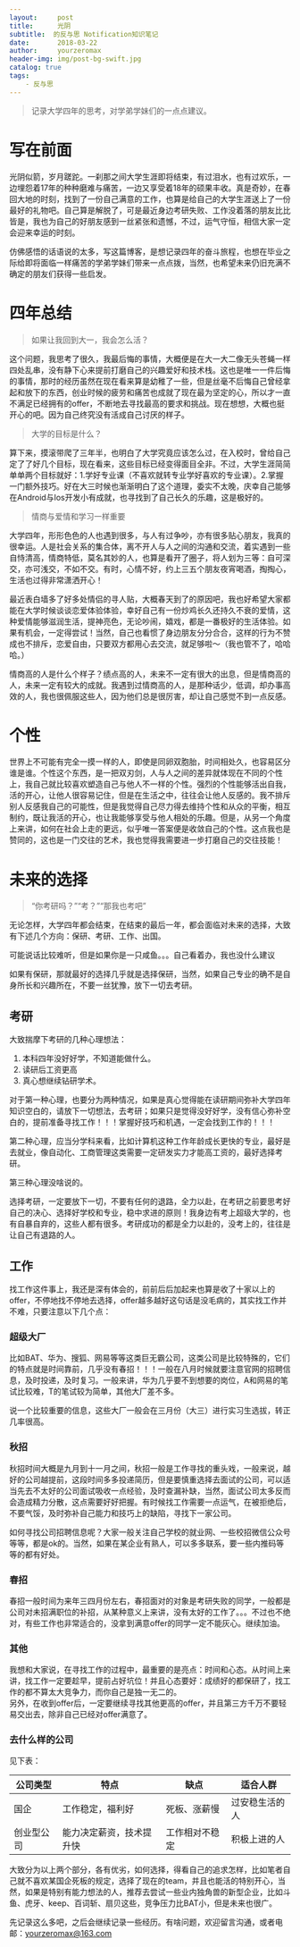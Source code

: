 ```yaml
---
layout:     post
title:      光阴
subtitle:  的反与思 Notification知识笔记
date:       2018-03-22
author:     yourzeromax
header-img: img/post-bg-swift.jpg
catalog: true
tags:
    - 反与思
---
```


>记录大学四年的思考，对学弟学妹们的一点点建议。

# 写在前面
光阴似箭，岁月蹉跎。一刹那之间大学生涯即将结束，有过泪水，也有过欢乐，一边埋怨着17年的种种磨难与痛苦，一边又享受着18年的硕果丰收。真是奇妙，在春回大地的时刻，找到了一份自己满意的工作，也算是给自己的大学生涯送上了一份最好的礼物吧。自己算是解脱了，可是最近身边考研失败、工作没着落的朋友比比皆是，我也为自己的好朋友感到一丝紧张和遗憾，不过，运气守恒，相信大家一定会迎来幸运的时刻。  

仿佛感悟的话语说的太多，写这篇博客，是想记录四年的奋斗旅程，也想在毕业之际给即将面临一样痛苦的学弟学妹们带来一点点拨，当然，也希望未来仍旧充满不确定的朋友们获得一些启发。  

# 四年总结
> 如果让我回到大一，我会怎么活？   
  
  这个问题，我思考了很久，我最后悔的事情，大概便是在大一大二像无头苍蝇一样四处乱串，没有静下心来提前打磨自己的兴趣爱好和技术栈。这也是唯一一件后悔的事情，那时的经历虽然在现在看来算是幼稚了一些，但是丝毫不后悔自己曾经拿起和放下的东西，创业时候的疲劳和痛苦也成就了现在最为坚定的心，所以才一直不满足已经拥有的offer，不断地去寻找最高的要求和挑战。现在想想，大概也挺开心的吧。因为自己终究没有活成自己讨厌的样子。
>   大学的目标是什么？  
  
  算下来，摸滚带爬了三年半，也明白了大学究竟应该怎么过，在入校时，曾给自己定了了好几个目标，现在看来，这些目标已经变得面目全非。不过，大学生涯简简单单两个目标就好：1.学好专业课（不喜欢就转专业学好喜欢的专业课）。2.掌握一门额外技巧。好在大三时候也渐渐明白了这个道理，委实不太晚，庆幸自己能够在Android与Ios开发小有成就，也寻找到了自己长久的乐趣，这是极好的。  
>   情商与爱情和学习一样重要  
  
  大学四年，形形色色的人也遇到很多，与人有过争吵，亦有很多贴心朋友，我真的很幸运。人是社会关系的集合体，离不开人与人之间的沟通和交流，着实遇到一些自恃清高，情商特低，莫名其妙的人，也算是看开了圈子，将人划为三等：自可深交，亦可浅交，不如不交。有时，心情不好，约上三五个朋友夜宵喝酒，掏掏心，生活也过得非常潇洒开心！  
  
  最近表白墙多了好多处情侣的寻人贴，大概春天到了的原因吧，我也好希望大家都能在大学时候谈谈恋爱体验体验，幸好自己有一份炒鸡长久还持久不衰的爱情，这种爱情能够滋润生活，提神亮色，无论吵闹，嬉戏，都是一番极好的生活体验。如果有机会，一定得尝试！当然，自己也看惯了身边朋友分分合合，这样的行为不赞成也不排斥，恋爱自由，只要双方都用心去交流，就足够啦～（我也管不了，哈哈哈。）    
  
  情商高的人是什么个样子？绩点高的人，未来不一定有很大的出息，但是情商高的人，未来一定有较大的成就。我遇到过情商高的人，是那种话少，低调，却办事高效的人，我也很佩服这些人，因为他们总是很厉害，却让自己感觉不到一点反感。
  
#   个性  
世界上不可能有完全一摸一样的人，即使是同卵双胞胎，时间相处久，也容易区分谁是谁。个性这个东西，是一把双刃剑，人与人之间的差异就体现在不同的个性上，我自己就比较喜欢塑造自己与他人不一样的个性。强烈的个性能够活出自我，活的开心，让他人很容易记住，但是在生活之中，往往会让他人反感的。我不排斥别人反感我自己的可能性，但是我觉得自己尽力得去维持个性和从众的平衡，相互制约，既让我活的开心，也让我能够享受与他人相处的乐趣。但是，从另一个角度上来讲，如何在社会上走的更远，似乎唯一答案便是收敛自己的个性。这点我也是赞同的，这也是一门交往的艺术，我也觉得我需要进一步打磨自己的交往技能！  

# 未来的选择
> “你考研吗？”“考？”“那我也考吧”  
  
  无论怎样，大学四年都会结束，在结束的最后一年，都会面临对未来的选择，大致有下述几个方向：保研、考研、工作、出国。
  
  可能说话比较难听，但是如果你是一只咸鱼。。。自己看着办，我也没什么建议
  
  如果有保研，那就最好的选择几乎就是选择保研，当然，如果自己专业的确不是自身所长和兴趣所在，不要一丝犹豫，放下一切去考研。
  
##   考研
大致揣摩下考研的几种心理想法：
1. 本科四年没好好学，不知道能做什么。
1. 读研后工资更高
1. 真心想继续钻研学术。    
  
对于第一种心理，也要分为两种情况，如果是真心觉得能在读研期间弥补大学四年知识空白的，请放下一切想法，去考研；如果只是觉得没好好学，没有信心弥补空白的，提前准备寻找工作！！！掌握好技巧和机遇，一定会找到工作的！！！  
  
第二种心理，应当分学科来看，比如计算机这种工作年龄成长更快的专业，最好是去就业，像自动化、工商管理这类需要一定研发实力才能高工资的，最好选择考研。
  
第三种心理没啥说的。

选择考研，一定要放下一切，不要有任何的退路，全力以赴，在考研之前要思考好自己的决心、选择好学校和专业，稳中求进的原则！我身边有考上超级大学的，也有自暴自弃的，这些人都有很多。考研成功的都是全力以赴的，没考上的，往往是让自己有退路的人。  
  
##   工作
找工作这件事上，我还是深有体会的，前前后后加起来也算是收了十家以上的offer，不停地找不停地去选择，offer越多越好这句话是没毛病的，其实找工作并不难，只要注意以下几个点：
### 超级大厂
比如BAT、华为、搜狐、网易等等这类巨无霸公司，这类公司是比较特殊的，它们的特点就是时间靠前，几乎没有春招！！！一般在八月时候就要注意官网的招聘信息，及时投递，及时复习。一般来讲，华为几乎要不到想要的岗位，A和网易的笔试比较难，T的笔试较为简单，其他大厂差不多。   
  
  说一个比较重要的信息，这些大厂一般会在三月份（大三）进行实习生选拔，转正几率很高。
### 秋招  
秋招时间大概是九月到十一月之间，秋招一般是工作寻找的重头戏，一般来说，越好的公司越提前，这段时间多多投递简历，但是要慎重选择去面试的公司，可以适当先去不太好的公司面试吸收一点经验，及时查漏补缺，当然，面试公司太多反而会造成精力分散，这点需要好好把握。有时候找工作需要一点运气，在被拒绝后，不要气馁，及时弥补自己能力和技巧上的缺陷，寻找下一家公司。  
  
  如何寻找公司招聘信息呢？大家一般关注自己学校的就业网、一些校招微信公众号等等，都是ok的。当然，如果在某企业有熟人，可以多多联系，要一些内推码等等的都有好处。
   
### 春招
春招一般时间为来年三四月份左右，春招面对的对象是考研失败的同学，一般都是公司对未招满职位的补招，从某种意义上来讲，没有太好的工作了。。。不过也不绝对，有些工作也非常适合的，没拿到满意offer的同学一定不能灰心。继续加油。   
### 其他
我想和大家说，在寻找工作的过程中，最重要的是亮点：时间和心态。从时间上来讲，找工作一定要趁早，提前占好坑位！并且心态要好：成绩好的都保研了，找工作的都不算太大竞争力，而你自己是独一无二的。  
另外，在收到offer后，一定要继续寻找其他更高的offer，并且第三方千万不要轻易交出去，除非自己已经对offer满意了。   
### 去什么样的公司
见下表：

公司类型 | 特点 |缺点| 适合人群
-----|---|---|---
 国企| 工作稳定，福利好| 死板、涨薪慢|过安稳生活的人
 创业型公司 | 能力决定薪资，技术提升快| 工作相对不稳定|积极上进的人  
 
 大致分为以上两个部分，各有优劣，如何选择，得看自己的追求怎样，比如笔者自己就不喜欢某国企死板的规定，选择了现在的team，并且也能活的特别开心，当然，如果是特别有能力想法的人，推荐去尝试一些业内独角兽的新型企业，比如斗鱼、虎牙、keep、百词斩、扇贝这些，竞争压力比BAT小，但是未来也很广。
 
 先记录这么多吧，之后会继续记录一些经历。有啥问题，欢迎留言沟通，或者电邮：yourzeromax@163.com



